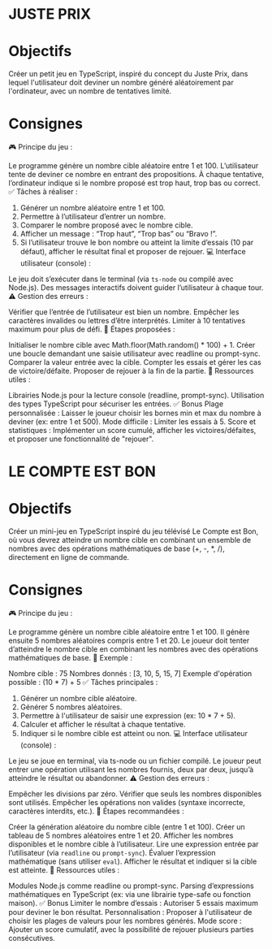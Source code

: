 # JUSTE PRIX
# Objectifs
Créer un petit jeu en TypeScript, inspiré du concept du Juste Prix, dans lequel l'utilisateur doit deviner un nombre généré aléatoirement par l'ordinateur, avec un nombre de tentatives limité.

# Consignes
🎮 Principe du jeu :

Le programme génère un nombre cible aléatoire entre 1 et 100.
L’utilisateur tente de deviner ce nombre en entrant des propositions.
À chaque tentative, l’ordinateur indique si le nombre proposé est trop haut, trop bas ou correct.
✅ Tâches à réaliser :

1. Générer un nombre aléatoire entre 1 et 100.
2. Permettre à l’utilisateur d’entrer un nombre.
3. Comparer le nombre proposé avec le nombre cible.
4. Afficher un message : “Trop haut”, “Trop bas” ou “Bravo !”.
5. Si l’utilisateur trouve le bon nombre ou atteint la limite d’essais (10 par défaut), afficher le résultat final et proposer de rejouer.
💻 Interface utilisateur (console) :

Le jeu doit s’exécuter dans le terminal (via `ts-node` ou compilé avec Node.js).
Des messages interactifs doivent guider l’utilisateur à chaque tour.
⚠️ Gestion des erreurs :

Vérifier que l’entrée de l’utilisateur est bien un nombre.
Empêcher les caractères invalides ou lettres d’être interprétés.
Limiter à 10 tentatives maximum pour plus de défi.
🧭 Étapes proposées :

Initialiser le nombre cible avec Math.floor(Math.random() * 100) + 1.
Créer une boucle demandant une saisie utilisateur avec readline ou prompt-sync.
Comparer la valeur entrée avec la cible.
Compter les essais et gérer les cas de victoire/défaite.
Proposer de rejouer à la fin de la partie.
🔗 Ressources utiles :

Librairies Node.js pour la lecture console (readline, prompt-sync).
Utilisation des types TypeScript pour sécuriser les entrées.
✅ Bonus
Plage personnalisée : Laisser le joueur choisir les bornes min et max du nombre à deviner (ex: entre 1 et 500).
Mode difficile : Limiter les essais à 5.
Score et statistiques : Implémenter un score cumulé, afficher les victoires/défaites, et proposer une fonctionnalité de "rejouer".

# LE COMPTE EST BON
# Objectifs
Créer un mini-jeu en TypeScript inspiré du jeu télévisé Le Compte est Bon, où vous devrez atteindre un nombre cible en combinant un ensemble de nombres avec des opérations mathématiques de base (+, -, *, /), directement en ligne de commande.

# Consignes
🎮 Principe du jeu :

Le programme génère un nombre cible aléatoire entre 1 et 100.
Il génère ensuite 5 nombres aléatoires compris entre 1 et 20.
Le joueur doit tenter d’atteindre le nombre cible en combinant les nombres avec des opérations mathématiques de base.
🧪 Exemple :

Nombre cible : 75
Nombres donnés : [3, 10, 5, 15, 7]
Exemple d'opération possible : (10 * 7) + 5
✅ Tâches principales :

1. Générer un nombre cible aléatoire.
2. Générer 5 nombres aléatoires.
3. Permettre à l'utilisateur de saisir une expression (ex: 10 * 7 + 5).
4. Calculer et afficher le résultat à chaque tentative.
5. Indiquer si le nombre cible est atteint ou non.
💻 Interface utilisateur (console) :

Le jeu se joue en terminal, via ts-node ou un fichier compilé.
Le joueur peut entrer une opération utilisant les nombres fournis, deux par deux, jusqu’à atteindre le résultat ou abandonner.
⚠️ Gestion des erreurs :

Empêcher les divisions par zéro.
Vérifier que seuls les nombres disponibles sont utilisés.
Empêcher les opérations non valides (syntaxe incorrecte, caractères interdits, etc.).
🧭 Étapes recommandées :

Créer la génération aléatoire du nombre cible (entre 1 et 100).
Créer un tableau de 5 nombres aléatoires entre 1 et 20.
Afficher les nombres disponibles et le nombre cible à l’utilisateur.
Lire une expression entrée par l’utilisateur (via `readline` ou `prompt-sync`).
Évaluer l’expression mathématique (sans utiliser `eval`).
Afficher le résultat et indiquer si la cible est atteinte.
🔗 Ressources utiles :

Modules Node.js comme readline ou prompt-sync.
Parsing d’expressions mathématiques en TypeScript (ex: via une librairie type-safe ou fonction maison).
✅ Bonus
Limiter le nombre d’essais : Autoriser 5 essais maximum pour deviner le bon résultat.
Personnalisation : Proposer à l'utilisateur de choisir les plages de valeurs pour les nombres générés.
Mode score : Ajouter un score cumulatif, avec la possibilité de rejouer plusieurs parties consécutives.
